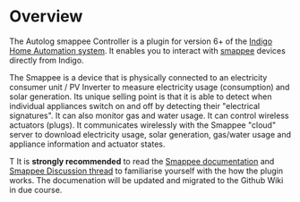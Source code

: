 # Overview

The Autolog smappee Controller is a plugin for version 6+ of the [Indigo Home Automation system][1]. It enables you to interact with [smappee][2] devices directly from Indigo.

The Smappee is a device that is physically connected to an electricity consumer unit / PV Inverter to measure electricity usage (consumption) and solar generation. Its unique selling point is that it is able to detect when individual appliances switch on and off by detecting their "electrical signatures". It can also monitor gas and water usage. It can control wireless actuators (plugs). It communicates wirelessly with the Smappee "cloud" server to download electricity usage, solar generation, gas/water usage and appliance information and actuator states.

T
It is **strongly recommended** to read the [Smappee documentation][3] and [Smappee Discussion thread][4] to familiarise yourself with the how the plugin works. The documenation will be updated and migrated to the Github Wiki in due course.

[1]: https://www.indigodomo.com
[2]: https://www.smappee.com
[3]: http://forums.indigodomo.com/viewtopic.php?f=156&t=13101
[4]: http://forums.indigodomo.com/viewtopic.php?f=156&t=13097